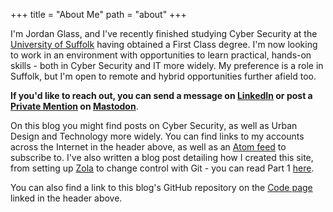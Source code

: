 +++
title = "About Me"
path = "about"
+++

I'm Jordan Glass, and I've recently finished studying Cyber Security at the [University of Suffolk](https://uos.ac.uk) having obtained a First Class degree. I'm now looking to work in an environment with opportunities to learn practical, hands-on skills - both in Cyber Security and IT more widely. My preference is a role in Suffolk, but I'm open to remote and hybrid opportunities further afield too.

**If you'd like to reach out, you can send a message on [LinkedIn](https://www.linkedin.com/in/jordan-g-b26288261/) or post a [Private Mention](https://docs.joinmastodon.org/user/posting/#direct) on [Mastodon](https://fosstodon.org/@JordanGlass)**.

On this blog you might find posts on Cyber Security, as well as Urban Design and Technology more widely. You can find links to my accounts across the Internet in the header above, as well as an [Atom feed](/atom.xml) to subscribe to. I've also written a blog post detailing how I created this site, from setting up [Zola](https://getzola.org/) to change control with Git - you can read Part 1 [here](/posts/getting-started-with-zola-part-1/).

You can also find a link to this blog's GitHub repository on the [Code page](/code) linked in the header above.
